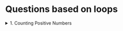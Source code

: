 # Questions based on loops

<details>
Problem: Given a list of numbers, count how many are positive.
numbers = [1, -2, 3, -4, 5, 6, -7, -8, 9, 10]
<summary>1. Counting Positive Numbers
</summary>
</details>